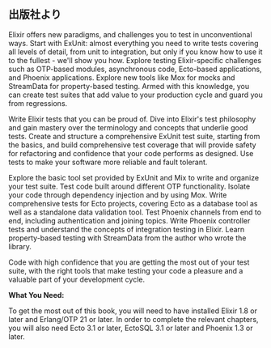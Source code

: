 ## 出版社より

Elixir offers new paradigms, and challenges you to test in unconventional ways. Start with ExUnit: almost everything you need to write tests covering all levels of detail, from unit to integration, but only if you know how to use it to the fullest - we'll show you how. Explore testing Elixir-specific challenges such as OTP-based modules, asynchronous code, Ecto-based applications, and Phoenix applications. Explore new tools like Mox for mocks and StreamData for property-based testing. Armed with this knowledge, you can create test suites that add value to your production cycle and guard you from regressions.

Write Elixir tests that you can be proud of. Dive into Elixir's test philosophy and gain mastery over the terminology and concepts that underlie good tests. Create and structure a comprehensive ExUnit test suite, starting from the basics, and build comprehensive test coverage that will provide safety for refactoring and confidence that your code performs as designed. Use tests to make your software more reliable and fault tolerant.

Explore the basic tool set provided by ExUnit and Mix to write and organize your test suite. Test code built around different OTP functionality. Isolate your code through dependency injection and by using Mox. Write comprehensive tests for Ecto projects, covering Ecto as a database tool as well as a standalone data validation tool. Test Phoenix channels from end to end, including authentication and joining topics. Write Phoenix controller tests and understand the concepts of integration testing in Elixir. Learn property-based testing with StreamData from the author who wrote the library.

Code with high confidence that you are getting the most out of your test suite, with the right tools that make testing your code a pleasure and a valuable part of your development cycle.

**What You Need:**

To get the most out of this book, you will need to have installed Elixir 1.8 or later and Erlang/OTP 21 or later. In order to complete the relevant chapters, you will also need Ecto 3.1 or later, EctoSQL 3.1 or later and Phoenix 1.3 or later.
